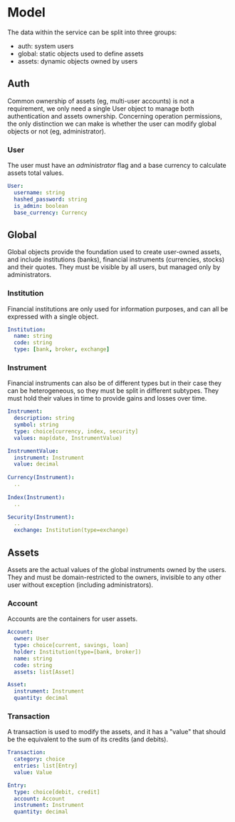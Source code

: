 # Model

The data within the service can be split into three groups:

* auth: system users
* global: static objects used to define assets
* assets: dynamic objects owned by users


## Auth

Common ownership of assets (eg, multi-user accounts) is not a requirement, we only need a single User object to manage
both authentication and assets ownership. Concerning operation permissions, the only distinction we can make is whether
the user can modify global objects or not (eg, administrator).

### User

The user must have an *administrator* flag and a base currency to calculate assets total values.

```yaml
User:
  username: string
  hashed_password: string
  is_admin: boolean
  base_currency: Currency
```

## Global

Global objects provide the foundation used to create user-owned assets, and include institutions (banks), financial 
instruments (currencies, stocks) and their quotes. They must be visible by all users, but managed only by 
administrators.

### Institution

Financial institutions are only used for information purposes, and can all be expressed with a single object.

```yaml
Institution:
  name: string
  code: string
  type: [bank, broker, exchange]
```

### Instrument

Financial instruments can also be of different types but in their case they can be heterogeneous, so they must be split
in different subtypes. They must hold their values in time to provide gains and losses over time.

```yaml
Instrument:
  description: string
  symbol: string
  type: choice[currency, index, security]
  values: map(date, InstrumentValue)

InstrumentValue:
  instrument: Instrument
  value: decimal
  
Currency(Instrument):
  ..
  
Index(Instrument):
  ..

Security(Instrument):
  ..
  exchange: Institution(type=exchange)
```

## Assets

Assets are the actual values of the global instruments owned by the users. They and must be domain-restricted to the 
owners, invisible to any other user without exception (including administrators).

### Account

Accounts are the containers for user assets.

```yaml
Account:
  owner: User
  type: choice[current, savings, loan]
  holder: Institution(type=[bank, broker])
  name: string
  code: string
  assets: list[Asset]

Asset:
  instrument: Instrument
  quantity: decimal
```

### Transaction

A transaction is used to modify the assets, and it has a "value" that should be the equivalent to the sum of its credits 
(and debits).

```yaml
Transaction:
  category: choice
  entries: list[Entry]
  value: Value

Entry:
  type: choice[debit, credit]
  account: Account
  instrument: Instrument
  quantity: decimal
```
